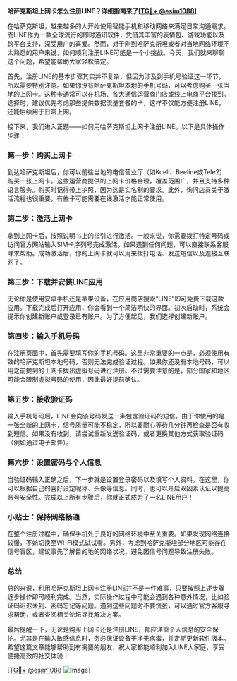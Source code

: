 **哈萨克斯坦上网卡怎么注册LINE？详细指南来了[[TG💪+ @esim1088](https://t.me/s/esim1088)]**

在哈萨克斯坦，越来越多的人开始使用智能手机和移动网络来满足日常沟通需求。而LINE作为一款全球流行的即时通讯软件，凭借其丰富的表情包、游戏功能以及跨平台支持，深受用户的喜爱。然而，对于刚到哈萨克斯坦或者对当地网络环境不太熟悉的用户来说，如何顺利注册LINE可能是一个小挑战。今天，我们就来聊聊这个问题，希望能帮助大家轻松搞定。

首先，注册LINE的基本步骤其实并不复杂，但因为涉及到手机号验证这一环节，所以需要特别注意。如果你没有哈萨克斯坦本地的手机号码，可以考虑购买一张当地的上网卡。这种卡通常可以在机场、各大通信运营商门店或线上电商平台找到。选择时，建议优先考虑那些提供数据流量套餐的卡，这样不仅能方便注册LINE，还能后续用于日常上网。

接下来，我们进入正题——如何用哈萨克斯坦上网卡注册LINE。以下是具体操作步骤：

### 第一步：购买上网卡

到达哈萨克斯坦后，你可以前往当地的电信营业厅（如Kcell、Beeline或Tele2）购买一张上网卡。这些运营商提供的上网卡价格合理，覆盖范围广，并且支持多种语言服务。购买时记得带上护照，因为这是实名制的要求。此外，询问店员关于激活流程也很重要，有些卡可能需要在线激活才能正常使用。

### 第二步：激活上网卡

拿到上网卡后，按照说明书上的指引进行激活。一般来说，你需要拨打特定号码或访问官方网站输入SIM卡序列号完成激活。如果遇到任何问题，可以直接联系客服寻求帮助。成功激活后，你的上网卡就可以用来拨打电话、发送短信以及连接互联网了。

### 第三步：下载并安装LINE应用

无论你是使用安卓手机还是苹果设备，在应用商店搜索“LINE”即可免费下载这款应用。下载完成后打开应用，你会看到一个简洁明快的界面。初次启动时，系统会提示你创建新账户或登录已有账户。为了方便起见，我们选择创建新账户。

### 第四步：输入手机号码

在注册页面中，首先需要填写你的手机号码。这里非常重要的一点是，必须使用有效的哈萨克斯坦本地号码，否则无法完成验证过程。如果你还没有本地号码，可以用之前提到的上网卡拨出虚拟号码进行注册。不过需要注意的是，部分国家和地区可能会限制虚拟号码的使用，因此最好提前确认。

### 第五步：接收验证码

输入手机号码后，LINE会向该号码发送一条包含验证码的短信。由于你使用的是一张全新的上网卡，信号质量可能不稳定，所以要耐心等待几分钟再检查是否有收到短信。如果没有收到，请尝试重新发送验证码，或者更换其他方式获取验证码（例如通过电子邮件）。

### 第六步：设置密码与个人信息

当验证码输入正确之后，下一步就是设置登录密码以及填写个人资料。在这里，你可以根据自己的喜好设定昵称、头像等信息。同时，也可以开启双因素认证以提高账号安全性。完成以上所有步骤后，你就正式成为了一名LINE用户！

### 小贴士：保持网络畅通

在整个注册过程中，确保手机处于良好的网络环境中至关重要。如果发现网络连接较慢，不妨切换至Wi-Fi模式试试看。另外，考虑到哈萨克斯坦部分地区可能存在信号盲区，建议事先了解目的地的网络状况，避免因信号问题导致注册失败。

### 总结

总的来说，利用哈萨克斯坦上网卡注册LINE并不是一件难事，只要按照上述步骤逐步操作即可顺利完成。当然，实际操作过程中可能会遇到各种意外情况，比如验证码迟迟未到、密码忘记等问题。遇到这些问题时不要慌张，可以通过官方客服寻求帮助，或者查阅相关论坛寻找解决方案。

最后提醒一下，无论是购买上网卡还是注册LINE，都应注重个人信息的安全保护。尤其是在输入敏感信息时，务必保证设备干净无病毒，并定期更新软件版本。希望这篇文章能够帮助到有需要的朋友，祝大家都能顺利加入LINE大家庭，享受便捷高效的社交体验！

[[TG💪+ @esim1088](https://t.me/s/esim1088) ![Image](https://i.postimg.cc/4NQfJmqS/Snipaste-2025-05-13-00-14-12.png)]